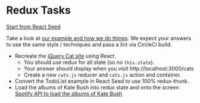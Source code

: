 # Redux Tasks

[Start from React Seed](./cloneReactSeedInstructions.md)

Take a look at [our example and how we do things](https://github.com/z-dev/react-seed/blob/master/src/containers/todoList/index.js). We expect your answers to use the same style / techniques and pass a lint via CircleCi build.

* Recreate the [jQuery Cat site](https://github.com/z-dev/hacker-how-content/blob/master/content/web-developer/courses/core/jquery.md) using React. 
  * You should use redux for all state (so no `this.state`). 
  * Your answer should display when you visit http://localhost:3000/cats
  * Create a new `cats.js` reducer and `cats.js` action and container.
* Convert the TodoList example in React Seed to use 100% redux-thunk. 
* Load the albums of Kate Bush into redux state and onto the screen [Spotify API to load the albums of Kate Bush](https://gist.github.com/richardgill/c452bea70840652110831fde95c695bd)
